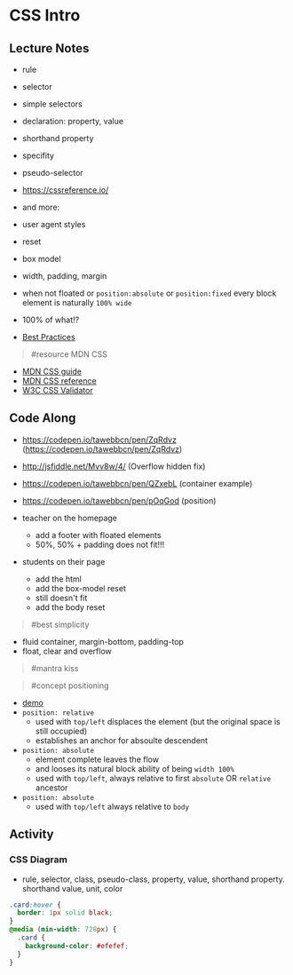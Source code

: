 # CSS Intro

## Lecture Notes

- rule
- selector
- simple selectors
- declaration: property, value
- shorthand property
- specifity
- pseudo-selector
- https://cssreference.io/
- and more:
- user agent styles
- reset
- box model

- width, padding, margin
- when not floated or `position:absolute` or `position:fixed` every block element is naturally `100% wide`
- 100% of what!?

- [Best Practices](https://github.com/ironhack/bcn-webdev-cheatsheet/tree/master/m1#css-best-practices)

> #resource MDN CSS
- [MDN CSS guide](https://developer.mozilla.org/en-US/docs/Learn/CSS/Introduction_to_CSS)
- [MDN CSS reference](https://developer.mozilla.org/en-US/docs/Web/CSS)
- [W3C CSS Validator](https://jigsaw.w3.org/css-validator/#validate_by_input)


## Code Along

- https://codepen.io/tawebbcn/pen/ZqRdvz (https://codepen.io/tawebbcn/pen/ZqRdvz)
- http://jsfiddle.net/Mvv8w/4/ (Overflow hidden fix)
- https://codepen.io/tawebbcn/pen/QZxebL (container example)
- https://codepen.io/tawebbcn/pen/pOqGod (position)

- teacher on the homepage
  - add a footer with floated elements
  - 50%, 50% + padding does not fit!!!

- students on their page
  - add the html
  - add the box-model reset
  - still doesn't fit
  - add the body reset

> #best simplicity
- fluid container, margin-bottom, padding-top
- float, clear and overflow

> #mantra kiss

> #concept positioning
  - [demo](http://www.webdevbydoing.com/whats-the-difference-between-static-relative-absolute-and-fixed-positioning/)
  - `position: relative`
    - used with `top/left` displaces the element (but the original space is still occupied)
    - establishes an anchor for absoulte descendent
  - `position: absolute`
    - element complete leaves the flow
    - and looses its natural block ability of being `width 100%`
    - used with `top/left`, always relative to first `absolute` OR `relative` ancestor
  - `position: absolute`
    - used with `top/left` always relative to `body`

## Activity

### CSS Diagram

- rule, selector, class, pseudo-class, property, value, shorthand property. shorthand value, unit, color

```css
.card:hover {
  border: 1px solid black;
}
@media (min-width: 728px) {
  .card {
    background-color: #efefef;
  }
}
```